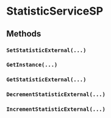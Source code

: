 # StatisticServiceSP

## Methods

### `SetStatisticExternal(...)`

### `GetInstance(...)`

### `GetStatisticExternal(...)`

### `DecrementStatisticExternal(...)`

### `IncrementStatisticExternal(...)`
